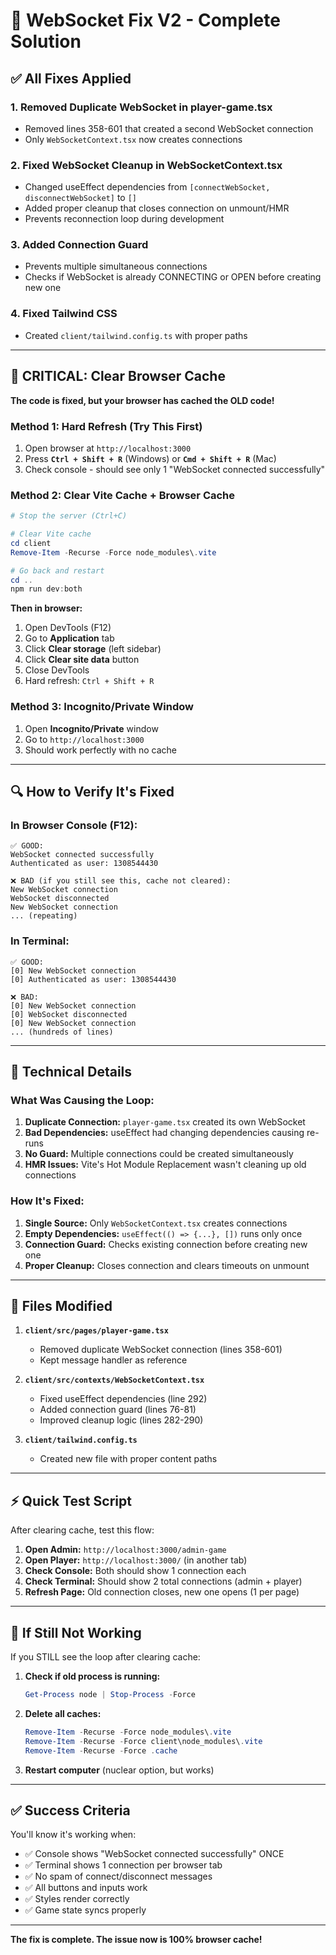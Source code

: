 # 🔧 WebSocket Fix V2 - Complete Solution

## ✅ All Fixes Applied

### **1. Removed Duplicate WebSocket in player-game.tsx**
- Removed lines 358-601 that created a second WebSocket connection
- Only `WebSocketContext.tsx` now creates connections

### **2. Fixed WebSocket Cleanup in WebSocketContext.tsx**
- Changed useEffect dependencies from `[connectWebSocket, disconnectWebSocket]` to `[]`
- Added proper cleanup that closes connection on unmount/HMR
- Prevents reconnection loop during development

### **3. Added Connection Guard**
- Prevents multiple simultaneous connections
- Checks if WebSocket is already CONNECTING or OPEN before creating new one

### **4. Fixed Tailwind CSS**
- Created `client/tailwind.config.ts` with proper paths

---

## 🚀 CRITICAL: Clear Browser Cache

**The code is fixed, but your browser has cached the OLD code!**

### **Method 1: Hard Refresh (Try This First)**

1. Open browser at `http://localhost:3000`
2. Press **`Ctrl + Shift + R`** (Windows) or **`Cmd + Shift + R`** (Mac)
3. Check console - should see only 1 "WebSocket connected successfully"

### **Method 2: Clear Vite Cache + Browser Cache**

```powershell
# Stop the server (Ctrl+C)

# Clear Vite cache
cd client
Remove-Item -Recurse -Force node_modules\.vite

# Go back and restart
cd ..
npm run dev:both
```

**Then in browser:**
1. Open DevTools (F12)
2. Go to **Application** tab
3. Click **Clear storage** (left sidebar)
4. Click **Clear site data** button
5. Close DevTools
6. Hard refresh: `Ctrl + Shift + R`

### **Method 3: Incognito/Private Window**

1. Open **Incognito/Private** window
2. Go to `http://localhost:3000`
3. Should work perfectly with no cache

---

## 🔍 How to Verify It's Fixed

### **In Browser Console (F12):**
```
✅ GOOD:
WebSocket connected successfully
Authenticated as user: 1308544430

❌ BAD (if you still see this, cache not cleared):
New WebSocket connection
WebSocket disconnected
New WebSocket connection
... (repeating)
```

### **In Terminal:**
```
✅ GOOD:
[0] New WebSocket connection
[0] Authenticated as user: 1308544430

❌ BAD:
[0] New WebSocket connection
[0] WebSocket disconnected
[0] New WebSocket connection
... (hundreds of lines)
```

---

## 📝 Technical Details

### What Was Causing the Loop:

1. **Duplicate Connection:** `player-game.tsx` created its own WebSocket
2. **Bad Dependencies:** useEffect had changing dependencies causing re-runs
3. **No Guard:** Multiple connections could be created simultaneously
4. **HMR Issues:** Vite's Hot Module Replacement wasn't cleaning up old connections

### How It's Fixed:

1. **Single Source:** Only `WebSocketContext.tsx` creates connections
2. **Empty Dependencies:** `useEffect(() => {...}, [])` runs only once
3. **Connection Guard:** Checks existing connection before creating new one
4. **Proper Cleanup:** Closes connection and clears timeouts on unmount

---

## 🎯 Files Modified

1. **`client/src/pages/player-game.tsx`**
   - Removed duplicate WebSocket connection (lines 358-601)
   - Kept message handler as reference

2. **`client/src/contexts/WebSocketContext.tsx`**
   - Fixed useEffect dependencies (line 292)
   - Added connection guard (lines 76-81)
   - Improved cleanup logic (lines 282-290)

3. **`client/tailwind.config.ts`**
   - Created new file with proper content paths

---

## ⚡ Quick Test Script

After clearing cache, test this flow:

1. **Open Admin:** `http://localhost:3000/admin-game`
2. **Open Player:** `http://localhost:3000/` (in another tab)
3. **Check Console:** Both should show 1 connection each
4. **Check Terminal:** Should show 2 total connections (admin + player)
5. **Refresh Page:** Old connection closes, new one opens (1 per page)

---

## 🐛 If Still Not Working

If you STILL see the loop after clearing cache:

1. **Check if old process is running:**
   ```powershell
   Get-Process node | Stop-Process -Force
   ```

2. **Delete all caches:**
   ```powershell
   Remove-Item -Recurse -Force node_modules\.vite
   Remove-Item -Recurse -Force client\node_modules\.vite
   Remove-Item -Recurse -Force .cache
   ```

3. **Restart computer** (nuclear option, but works)

---

## ✅ Success Criteria

You'll know it's working when:
- ✅ Console shows "WebSocket connected successfully" ONCE
- ✅ Terminal shows 1 connection per browser tab
- ✅ No spam of connect/disconnect messages
- ✅ All buttons and inputs work
- ✅ Styles render correctly
- ✅ Game state syncs properly

---

**The fix is complete. The issue now is 100% browser cache!**
